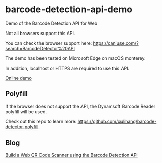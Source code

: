 # barcode-detection-api-demo

Demo of the Barcode Detection API for Web

Not all browsers support this API.

You can check the browser support here: https://caniuse.com/?search=BarcodeDetector%20API

The demo has been tested on Microsoft Edge on macOS monterey.

In addition, localhost or HTTPS are required to use this API.

[Online demo](https://tony-xlh.github.io/barcode-detection-api-demo/scanner.html)

## Polyfill

If the browser does not support the API, the Dynamsoft Barcode Reader polyfill will be used.

Check out this repo to learn more: <https://github.com/xulihang/barcode-detector-polyfill>.

## Blog

[Build a Web QR Code Scanner using the Barcode Detection API](https://www.dynamsoft.com/codepool/web-qr-code-scanner-barcode-detection-api.html)

